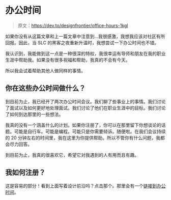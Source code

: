 # 办公时间

> 原文：<https://dev.to/designfrontier/office-hours-1kgl>

如果你没有从这篇文章和上一篇文章中注意到...我很感激，我想我应该对社区有所回报。因此，当 SLC 的黑客之夜重新升温时，我想尝试一下办公时间也不错。

我认识到，我能做到这一点是一种很深的特权，我很幸运有导师和朋友在我的职业生涯中帮助我。如果没有很多祝福和帮助，我真的不会有今天。

所以我会试着帮助其他人做同样的事情。

## 你在这些办公时间做什么？

到目前为止，我已经开了两次办公时间会议。我们聊了些事业上的事情。我们讨论了面试以及如何更好地处理面试。我们讨论了他们在职业生涯中的目标。我们讨论了如何到达那里的一些想法。

我真的没有一个涵盖什么的计划。如果你注册了，你可以在那里留下你想谈论的话题。可能是自行车。可能是编程。可能只是你需要倾诉。随便啦。在我们会议持续的 20 分钟左右的时间里，我在这里为你提供帮助。所以不管你有什么问题，我都会尽力回答。

到目前为止，我真的很喜欢它，希望它对我遇到的人有用而且有趣。

## 我如何注册？

这是容易的部分！看到上面写着设计前沿吗？点击那个。那里会有一个[链接到办公时间](https://appoint.ly/s/danielZGVzaWduZnJvbnRpZXIubmV0/open-office)。